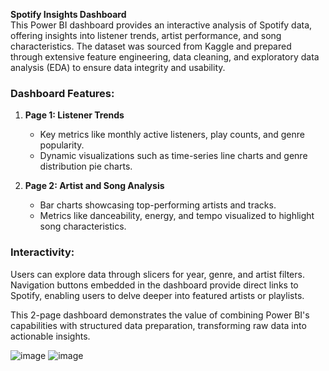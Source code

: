 **Spotify Insights Dashboard**  
This Power BI dashboard provides an interactive analysis of Spotify data, offering insights into listener trends, artist performance, and song characteristics. The dataset was sourced from Kaggle and prepared through extensive feature engineering, data cleaning, and exploratory data analysis (EDA) to ensure data integrity and usability.

### Dashboard Features:
1. **Page 1: Listener Trends**  
   - Key metrics like monthly active listeners, play counts, and genre popularity.  
   - Dynamic visualizations such as time-series line charts and genre distribution pie charts.

2. **Page 2: Artist and Song Analysis**  
   - Bar charts showcasing top-performing artists and tracks.  
   - Metrics like danceability, energy, and tempo visualized to highlight song characteristics.

### Interactivity:  
Users can explore data through slicers for year, genre, and artist filters. Navigation buttons embedded in the dashboard provide direct links to Spotify, enabling users to delve deeper into featured artists or playlists.  

This 2-page dashboard demonstrates the value of combining Power BI's capabilities with structured data preparation, transforming raw data into actionable insights.


![image](https://github.com/user-attachments/assets/594371e4-5491-47da-a6fc-3018fd37193b)
![image](https://github.com/user-attachments/assets/a3882d19-8818-4f25-a1f0-298a1521d5a0)


